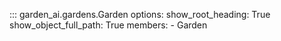 ::: garden_ai.gardens.Garden
    options:
        show_root_heading: True
        show_object_full_path: True
        members:
            - Garden
